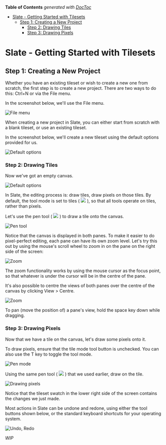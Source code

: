 <!-- START doctoc generated TOC please keep comment here to allow auto update -->
<!-- DON'T EDIT THIS SECTION, INSTEAD RE-RUN doctoc TO UPDATE -->
**Table of Contents**  *generated with [DocToc](https://github.com/thlorenz/doctoc)*

- [Slate - Getting Started with Tilesets](#slate---getting-started-with-tilesets)
  - [Step 1: Creating a New Project](#step-1-creating-a-new-project)
    - [Step 2: Drawing Tiles](#step-2-drawing-tiles)
    - [Step 3: Drawing Pixels](#step-3-drawing-pixels)

<!-- END doctoc generated TOC please keep comment here to allow auto update -->

# Slate - Getting Started with Tilesets

## Step 1: Creating a New Project

Whether you have an existing tileset or wish to create a new one from scratch, the first step is to create a new project. There are two ways to do this: Ctrl+N or via the File menu.

In the screenshot below, we'll use the File menu.

![File menu](https://github.com/mitchcurtis/slate/blob/master/doc/images/slate-getting-started-1.png)

When creating a new project in Slate, you can either start from scratch with a blank tileset, or use an existing tileset.

In the screenshot below, we'll create a new tileset using the default options provided for us.

![Default options](https://github.com/mitchcurtis/slate/blob/master/doc/images/slate-getting-started-2.png)

### Step 2: Drawing Tiles

Now we've got an empty canvas.

![Default options](https://github.com/mitchcurtis/slate/blob/master/doc/images/slate-getting-started-3.png)

In Slate, the editing process is: draw tiles, draw pixels on those tiles. By default, the tool mode is set to tiles ( ![](https://github.com/mitchcurtis/slate/blob/master/doc/images/slate-tool-mode-tile.png) ), so that all tools operate on tiles, rather than pixels.

Let's use the pen tool ( ![](https://github.com/mitchcurtis/slate/blob/master/doc/images/slate-tool-pen.png) ) to draw a tile onto the canvas.

![Pen tool](https://github.com/mitchcurtis/slate/blob/master/doc/images/slate-getting-started-4.png)

Notice that the canvas is displayed in both panes. To make it easier to do pixel-perfect editing, each pane can have its own zoom level. Let's try this out by using the mouse's scroll wheel to zoom in on the pane on the right side of the screen:

![Zoom](https://github.com/mitchcurtis/slate/blob/master/doc/images/slate-getting-started-5.png)

The zoom functionality works by using the mouse cursor as the focus point, so that whatever is under the cursor will be in the centre of the pane.

It's also possible to centre the views of both panes over the centre of the canvas by clicking View > Centre.

![Zoom](https://github.com/mitchcurtis/slate/blob/master/doc/images/slate-getting-started-6.png)

To pan (move the position of) a pane's view, hold the space key down while dragging.

### Step 3: Drawing Pixels

Now that we have a tile on the canvas, let's draw some pixels onto it.

To draw pixels, ensure that the tile mode tool button is unchecked. You can also use the T key to toggle the tool mode.

![Pen mode](https://github.com/mitchcurtis/slate/blob/master/doc/images/slate-getting-started-7.png)

Using the same pen tool ( ![](https://github.com/mitchcurtis/slate/blob/master/doc/images/slate-tool-pen.png) ) that we used earlier, draw on the tile.

![Drawing pixels](https://github.com/mitchcurtis/slate/blob/master/doc/images/slate-getting-started-8.png)

Notice that the tileset swatch in the lower right side of the screen contains the changes we just made.

Most actions in Slate can be undone and redone, using either the tool buttons shown below, or the standard keyboard shortcuts for your operating system.

![Undo, Redo](https://github.com/mitchcurtis/slate/blob/master/doc/images/slate-getting-started-9.png)

*WIP*
